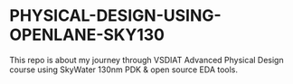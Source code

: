 # PHYSICAL-DESIGN-USING-OPENLANE-SKY130
This repo is about my journey through VSDIAT Advanced Physical Design course using SkyWater 130nm PDK &amp; open source EDA tools.
